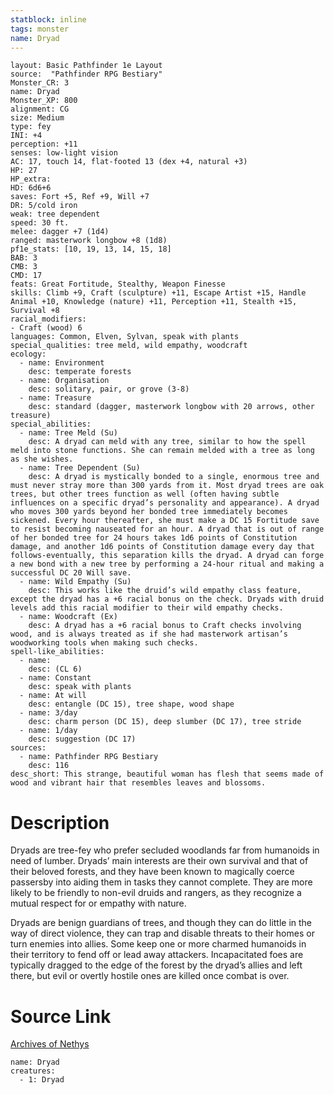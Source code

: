 ```yaml
---
statblock: inline
tags: monster
name: Dryad
---
```

```statblock
layout: Basic Pathfinder 1e Layout
source:  "Pathfinder RPG Bestiary"
Monster_CR: 3
name: Dryad
Monster_XP: 800
alignment: CG
size: Medium
type: fey
INI: +4
perception: +11
senses: low-light vision
AC: 17, touch 14, flat-footed 13 (dex +4, natural +3)
HP: 27
HP_extra: 
HD: 6d6+6
saves: Fort +5, Ref +9, Will +7
DR: 5/cold iron
weak: tree dependent
speed: 30 ft.
melee: dagger +7 (1d4)
ranged: masterwork longbow +8 (1d8)
pf1e_stats: [10, 19, 13, 14, 15, 18]
BAB: 3
CMB: 3
CMD: 17
feats: Great Fortitude, Stealthy, Weapon Finesse
skills: Climb +9, Craft (sculpture) +11, Escape Artist +15, Handle Animal +10, Knowledge (nature) +11, Perception +11, Stealth +15, Survival +8
racial_modifiers:
- Craft (wood) 6
languages: Common, Elven, Sylvan, speak with plants
special_qualities: tree meld, wild empathy, woodcraft
ecology:
  - name: Environment
    desc: temperate forests
  - name: Organisation
    desc: solitary, pair, or grove (3-8)
  - name: Treasure
    desc: standard (dagger, masterwork longbow with 20 arrows, other treasure)
special_abilities:
  - name: Tree Meld (Su)
    desc: A dryad can meld with any tree, similar to how the spell meld into stone functions. She can remain melded with a tree as long as she wishes.
  - name: Tree Dependent (Su)
    desc: A dryad is mystically bonded to a single, enormous tree and must never stray more than 300 yards from it. Most dryad trees are oak trees, but other trees function as well (often having subtle influences on a specific dryad’s personality and appearance). A dryad who moves 300 yards beyond her bonded tree immediately becomes sickened. Every hour thereafter, she must make a DC 15 Fortitude save to resist becoming nauseated for an hour. A dryad that is out of range of her bonded tree for 24 hours takes 1d6 points of Constitution damage, and another 1d6 points of Constitution damage every day that follows-eventually, this separation kills the dryad. A dryad can forge a new bond with a new tree by performing a 24-hour ritual and making a successful DC 20 Will save.
  - name: Wild Empathy (Su)
    desc: This works like the druid’s wild empathy class feature, except the dryad has a +6 racial bonus on the check. Dryads with druid levels add this racial modifier to their wild empathy checks.
  - name: Woodcraft (Ex)
    desc: A dryad has a +6 racial bonus to Craft checks involving wood, and is always treated as if she had masterwork artisan’s woodworking tools when making such checks.
spell-like_abilities:
  - name:
    desc: (CL 6)
  - name: Constant
    desc: speak with plants
  - name: At will
    desc: entangle (DC 15), tree shape, wood shape
  - name: 3/day
    desc: charm person (DC 15), deep slumber (DC 17), tree stride
  - name: 1/day
    desc: suggestion (DC 17)
sources:
  - name: Pathfinder RPG Bestiary
    desc: 116
desc_short: This strange, beautiful woman has flesh that seems made of wood and vibrant hair that resembles leaves and blossoms.
```
# Description
Dryads are tree-fey who prefer secluded woodlands far from humanoids in need of lumber. Dryads’ main interests are their own survival and that of their beloved forests, and they have been known to magically coerce passersby into aiding them in tasks they cannot complete. They are more likely to be friendly to non-evil druids and rangers, as they recognize a mutual respect for or empathy with nature.

Dryads are benign guardians of trees, and though they can do little in the way of direct violence, they can trap and disable threats to their homes or turn enemies into allies. Some keep one or more charmed humanoids in their territory to fend off or lead away attackers. Incapacitated foes are typically dragged to the edge of the forest by the dryad’s allies and left there, but evil or overtly hostile ones are killed once combat is over.
# Source Link
[Archives of Nethys](https://aonprd.com/MonsterDisplay.aspx?ItemName=Dryad)
```encounter-table
name: Dryad
creatures:
  - 1: Dryad
```
